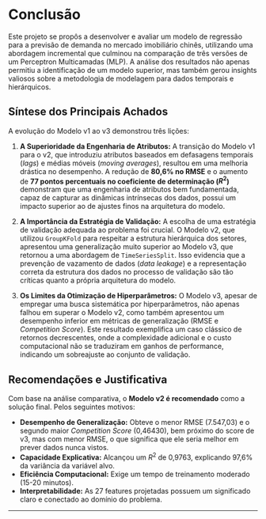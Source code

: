 # Conclusão

Este projeto se propôs a desenvolver e avaliar um modelo de regressão para a previsão de demanda no mercado imobiliário chinês, utilizando uma abordagem incremental que culminou na comparação de três versões de um Perceptron Multicamadas (MLP). A análise dos resultados não apenas permitiu a identificação de um modelo superior, mas também gerou insights valiosos sobre a metodologia de modelagem para dados temporais e hierárquicos.

## Síntese dos Principais Achados

A evolução do Modelo v1 ao v3 demonstrou três lições:

1.  **A Superioridade da Engenharia de Atributos:** A transição do Modelo v1 para o v2, que introduziu atributos baseados em defasagens temporais (*lags*) e médias móveis (*moving averages*), resultou em uma melhoria drástica no desempenho. A redução de **80,6% no RMSE** e o aumento de **77 pontos percentuais no coeficiente de determinação ($R^2$)** demonstram que uma engenharia de atributos bem fundamentada, capaz de capturar as dinâmicas intrínsecas dos dados, possui um impacto superior ao de ajustes finos na arquitetura do modelo.

2.  **A Importância da Estratégia de Validação:** A escolha de uma estratégia de validação adequada ao problema foi crucial. O Modelo v2, que utilizou `GroupKFold` para respeitar a estrutura hierárquica dos setores, apresentou uma generalização muito superior ao Modelo v3, que retornou a uma abordagem de `TimeSeriesSplit`. Isso evidencia que a prevenção de vazamento de dados (*data leakage*) e a representação correta da estrutura dos dados no processo de validação são tão críticas quanto a própria arquitetura do modelo.

3.  **Os Limites da Otimização de Hiperparâmetros:** O Modelo v3, apesar de empregar uma busca sistemática por hiperparâmetros, não apenas falhou em superar o Modelo v2, como também apresentou um desempenho inferior em métricas de generalização (RMSE e *Competition Score*). Este resultado exemplifica um caso clássico de retornos decrescentes, onde a complexidade adicional e o custo computacional não se traduziram em ganhos de performance, indicando um sobreajuste ao conjunto de validação.

## Recomendações e Justificativa

Com base na análise comparativa, o **Modelo v2 é recomendado** como a solução final. Pelos seguintes motivos:

-   **Desempenho de Generalização:** Obteve o menor RMSE (7.547,03) e o segundo maior *Competition Score* (0,46430), bem próximo do score de v3, mas com menor RMSE, o que significa que ele seria melhor em prever dados nunca vistos.
-   **Capacidade Explicativa:** Alcançou um $R^2$ de 0,9763, explicando 97,6% da variância da variável alvo.
-   **Eficiência Computacional:** Exige um tempo de treinamento moderado (15-20 minutos).
-   **Interpretabilidade:** As 27 features projetadas possuem um significado claro e conectado ao domínio do problema.


---
